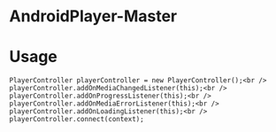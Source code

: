 # AndroidPlayer-Master

# Usage

  `PlayerController playerController = new PlayerController();<br />
   playerController.addOnMediaChangedListener(this);<br />
   playerController.addOnProgressListener(this);<br />
   playerController.addOnMediaErrorListener(this);<br />
   playerController.addOnLoadingListener(this);<br />
   playerController.connect(context);`

